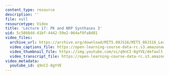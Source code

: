 ```yaml
---
content_type: resource
description: ''
file: null
resourcetype: Video
title: 'Lecture 17: PK and NRP Synthases 3'
uid: 5c5868dd-41bf-4442-59e2-064af9fa8d81
video_files:
  archive_url: https://archive.org/download/MIT5.08JS16/MIT5_08JS16_Lecture_17_300k.mp4
  video_captions_file: https://open-learning-course-data-rc.s3.amazonaws.com/5-08j-biological-chemistry-ii-spring-2016/cb4552cc60585e54bfa685f540bcbf00_q9nCI-8gYVE.vtt
  video_thumbnail_file: https://img.youtube.com/vi/q9nCI-8gYVE/default.jpg
  video_transcript_file: https://open-learning-course-data-rc.s3.amazonaws.com/5-08j-biological-chemistry-ii-spring-2016/c78520f31d743e442ad1182edd880fc9_q9nCI-8gYVE.pdf
video_metadata:
  youtube_id: q9nCI-8gYVE
---
```


